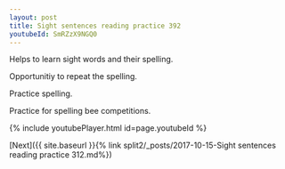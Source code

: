 ```yaml
---
layout: post
title: Sight sentences reading practice 392
youtubeId: SmRZzX9NGQ0
---
```

 
 
Helps to learn sight words and their spelling.

Opportunitiy to repeat the spelling. 

Practice spelling. 
 
Practice for spelling bee competitions. 
 
{% include youtubePlayer.html id=page.youtubeId %}
 
 

[Next]({{ site.baseurl }}{% link  split2/_posts/2017-10-15-Sight sentences reading practice 312.md%})
 
